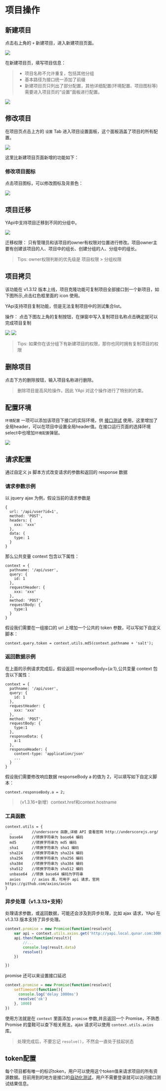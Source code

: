 # 项目操作

## 新建项目

点击右上角的 `+` 新建项目，进入新建项目页面。

<img src="./images/usage/project_add.png" />

在新建项目页，填写项目信息：

> - 项目名称不允许重复，包括其他分组
> - 基本路径为接口统一添加了前缀
> - 新建项目页只列出了部分配置，其他详细配置(环境配置、项目图标等)需要进入项目页的“设置”面板进行配置。

<img src="./images/usage/project_add_panel.png" />

## 修改项目

在项目页点击上方的 `设置` Tab 进入项目设置面板，这个面板涵盖了项目的所有配置。

<img src="./images/usage/project_setting.png" />

这里比新建项目页面新增的功能如下：

### 修改项目图标

点击项目图标，可以修改图标及背景色：

<img src="./images/usage/project_setting_logo.png" />

## 项目迁移

YApi中支持项目迁移到不同的分组中。

<img src="./images/project-remove.png" />

迁移权限： 只有管理员和该项目的owner有权限对位置进行修改。项目owner主要有创建该项目的人、项目中的组长、创建分组的人、分组中的组长。

> Tips: owner权限判断的优先级是 项目权限 > 分组权限 

## 项目拷贝
该功能在 v1.3.12 版本上线，项目克隆功能可复制项目全部接口到一个新项目，如下图所示,点击红色框里面的 icon 使用。

YApi支持项目复制功能，但是无法复制项目中的测试集合list。  

操作： 点击下图左上角的复制按钮，在弹窗中写入复制项目名称点击确定就可以完成项目复制

<img src="./images/usage/projectCopy.png" />

<img src="./images/usage/project_copy_ok.png" />

> Tips: 如果你在该分组下有新建项目的权限，那你也同时拥有复制项目的权限 

## 删除项目

点击下方的删除按钮，输入项目名称进行删除。

> 删除项目是高风险操作，因此 YApi 对这个操作进行了特别的约束。

## 配置环境

`环境配置` 一项可以添加该项目下接口的实际环境，供 [接口测试](./case.md) 使用，这里增加了全局header，可以在项目中设置全局header值。在接口运行页面的选择环境select中也增加`环境配置`弹层。

<img src="./images/usage/project_setting_env.png" />

## 请求配置

通过自定义 js 脚本方式改变请求的参数和返回的 response 数据

### 请求参数示例
以 jquery ajax 为例，假设当前的请求参数是
```
{
  url: '/api/user?id=1',
  method: 'POST',
  headers: {
    xxx: 'xxx'
  },
  data: {
    type: 1
  }
}
```


那么公共变量 context 包含以下属性：
```
context = {
  pathname: '/api/user',
  query: {
    id: 1
  },
  requestHeader: {
    xxx: 'xxx'
  },
  method: 'POST',
  requestBody: {
    type:1
  }
}
```

假设我们需要在一组接口的 url 上增加一个公共的 token 参数，可以写如下自定义脚本：

```
context.query.token = context.utils.md5(context.pathname + 'salt');

```
### 返回数据示例

在上面的示例请求完成后，假设返回 responseBody={a:1},公共变量 context 包含以下属性：
```
context = {
  pathname: '/api/user',
  query: {
    id: 1
  },
  requestHeader: {
    xxx: 'xxx'
  },
  method: 'POST',
  requestBody: {
    type:1
  },
  responseData: {
    a:1
  },
  responseHeader: {
    content-type: 'application/json'
    ...
  }
}
```

假设我们需要修改响应数据 responseBody a 的值为 2，可以填写如下自定义脚本：

```
context.responseBody.a = 2;

```
> （v1.3.16+新增）context.href和context.hostname
### 工具函数
```
context.utils = {
  _         //underscore 函数,详细 API 查看官网 http://underscorejs.org/
  base64    //转换字符串为 base64 编码
  md5       //转换字符串为 md5 编码
  sha1      //转换字符串为 sha1 编码
  sha224    //转换字符串为 sha224 编码
  sha256    //转换字符串为 sha256 编码
  sha384    //转换字符串为 sha384 编码
  sha512    //转换字符串为 sha512 编码
  unbase64  //转换 base64 编码为字符串  
  axios     // axios 库，可用于 api 请求，官网 https://github.com/axios/axios
}
```

### 异步处理（v1.3.13+支持）

处理请求参数，或返回数据，可能还会涉及到异步处理，比如 ajax 请求，YApi 在 v1.3.13 版本支持了异步处理。

```javascript
context.promise = new Promise(function(resolve){
    var api = context.utils.axios.get('http://yapi.local.qunar.com:3000/api/user/status')
    api.then(function(result){
        //...
        console.log(result.data)
        resolve()
    })

})
```
promise 还可以来设置接口延迟

```javascript
context.promise = new Promise(function(resolve){
    setTimeout(function(){
      console.log('delay 1000ms')
      resolve('ok')
	}, 1000)
})
```



使用方法就是在 `context` 里面添加 `promise` 参数,并且返回一个 Promise，不熟悉 Promise 的童鞋可以查下相关用法，ajax 请求可以使用 `context.utils.axios` 库。

> 处理完成后，不要忘记 `resolve()`，不然会一直处于挂起状态



## token配置

每个项目都有唯一的标识token，用户可以使用这个token值来请求项目的所有资源数据。目前用到的地方是接口的<a  href="./case.md">自动化测试</a>，用户不需要登录就可以访问接口测试结果信息。
